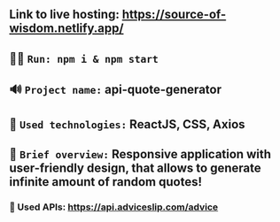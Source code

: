 ## Link to live hosting: https://source-of-wisdom.netlify.app/

## 👨‍💻 `Run: npm i & npm start`

## 🔊 `Project name:` api-quote-generator

## 🔧 `Used technologies:` ReactJS, CSS, Axios

## 👀 `Brief overview:` Responsive application with user-friendly design, that allows to generate infinite amount of random quotes!
### 📩 Used APIs: https://api.adviceslip.com/advice
